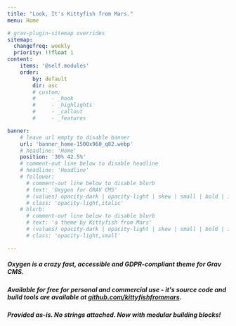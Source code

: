 ```yaml
---
title: "Look, It's Kittyfish from Mars."
menu: Home

# grav-plugin-sitemap overrides
sitemap:
  changefreq: weekly
  priority: !!float 1
content:
    items: '@self.modules'
    order:
        by: default
        dir: asc
        # custom:
        #     - _hook
        #     - _highlights
        #     - _callout
        #     - _features

banner:
    # leave url empty to disable banner
    url: 'banner_home-1500x960_q82.webp'
    # headline: 'Home'
    position: '30% 42.5%'
    # comment-out line below to disable headline
    # headline: 'Headline'
    # follower:
      # comment-out line below to disable blurb
      # text: 'Oxygen for GRAV CMS'
      # (values) opacity-dark | opacity-light | skew | small | bold | italic | uppercase | normal-case
      # class: 'opacity-light,italic'
    # blurb:
      # comment-out line below to disable blurb
      # text: 'a theme by Kittyfish from Mars'
      # (values) opacity-dark | opacity-light | skew | small | bold | italic | uppercase | normal-case
      # class: 'opacity-light,small'

---
```


##### Oxygen is a crazy fast, accessible and GDPR-compliant theme for Grav CMS. 
##### Available for free for personal and commercial use - it's source code and build tools are available at <a href="https://github.com/kittyfishfrommars" target="_blank">github.com/kittyfishfrommars</a>. 
##### Provided as-is. No strings attached. **Now with modular building blocks!**

